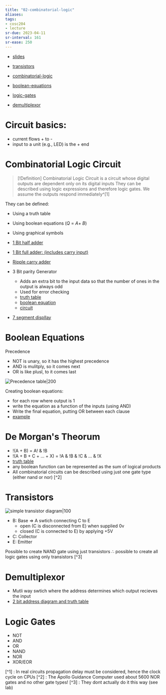 ```yaml
---
title: "02-combinatorial-logic"
aliases: 
tags: 
- cosc204
- lecture
sr-due: 2023-04-11
sr-interval: 161
sr-ease: 250
---
```


- [slides](https://blackboard.otago.ac.nz/bbcswebdav/pid-2954102-dt-content-rid-18888626_1/courses/COSC204_S2DNI_2022/L2%20-%20Combinatorial%20Logic.pdf)



- [transistors](notes/transistors.md)
- [combinatorial-logic](notes/combinatorial-logic.md)
- [boolean-equations](notes/boolean-equations.md)
- [logic-gates](notes/logic-gates.md)
- [demultiplexor](notes/demultiplexor.md)















# Circuit basics:
- current flows + to -
- input to a unit (e.g., LED) is the + end

# Combinatorial Logic Circuit
> [!Definition]
> Combinatorial Logic Circuit is a circuit whose digital outputs are dependent only on its digital inputs
They can be described using logic expressions and therefore logic gates. We assume the outputs respond immediately^[1]

They can be defined:
- Using a truth table
- Using boolean equations ($Q\ =\ A+\ B$) 
- Using graphical symbols  

- [1 Bit half adder](https://i.imgur.com/mjCVU4I.png)
- [1 Bit full adder: (includes carry input)](https://i.imgur.com/yu6kS83.png)
- [Ripple carry adder](https://i.imgur.com/HtEIZ5t.png)
- 3 Bit parity Generator
	- Adds an extra bit to the input data so that the number of ones in the output is always odd
	- Used for error checking
	- [truth table](https://i.imgur.com/KDUiJbN.png)
	- [boolean equation](https://i.imgur.com/mwBpnlO.png)
	- [circuit](https://i.imgur.com/tsgDISC.png)
- [7 segment displlay](https://i.imgur.com/qtPmtwR.png)

# Boolean Equations

Precedence
- NOT is unary, so it has the highest precedence
- AND is mulitply, so it comes next
- OR is like plusl, to it comes last

![Precedence table|200](https://i.imgur.com/jPlrVwW.png)

Creating boolean equations:
- for each row where output is 1
- write the equation as a function of the inputs  (using AND)
- Write the final equation, putting OR between each clause
- [example](https://i.imgur.com/RoBTEfH.png)

# De Morgan's Theorum
- !(A + B) = A! & !B
- !(A + B + C + ... + X) = !A & !B & !C & ... & !X
- [truth table](https://i.imgur.com/QegVxkx.png)
- any boolean function can be represented as the sum of logical products
- All combinatorial circuits can be described using just one gate type (either nand or nor) [^2]

# Transistors
![simple transistor diagram|100](https://i.imgur.com/oBuNR9m.png)

- B: Base ⇒ A swtich connecting C to E
	- open (C is disconnected from E) when supplied 0v
	- closed (C is connected to E) by applying +5V
- C: Collector
- E: Emitter

Possible to create NAND gate using just transistors ∴ possible to create all logic gates using only transistors [^3]

# Demultiplexor
- Mutli way swtich where the address determines which output recieves the input
- [2 bit address diagram and truth table](https://i.imgur.com/XQteI3j.png)

# Logic Gates
- NOT
- AND
- OR
- NAND
- NOR
- XOR/EOR




[^1] : In real circuits propagation delay must be considered, hence the clock cycle on CPUs
[^2] : The Apollo Guidance Computer used about 5600 NOR gates and no other gate types!
[^3] : They dont actually do it this way (see lab)